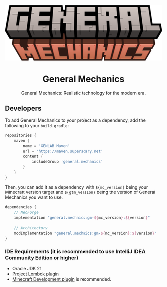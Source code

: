 <p align="center"><img src="https://raw.githubusercontent.com/SuperScary/General-Mechanics/refs/heads/master/src/main/resources/logo.png" alt="Logo"></p>

<h1 align="center">General Mechanics</h1>
<p align="center">General Mechanics: Realistic technology for the modern era.</p>

## Developers
To add General Mechanics to your project as a dependency, add the following to your `build.gradle`:
```groovy
repositories {
    maven {
        name = 'GENLAB Maven'
        url = 'https://maven.superscary.net'
        content {
            includeGroup 'general.mechanics'
        }
    }
}
```
Then, you can add it as a dependency, with `${mc_version}` being your Minecraft version target and `${gtm_version}` being the version of General Mechanics you want to use.
```groovy
dependencies {
	// NeoForge
	implementation "general.mechnics:gm-${mc_version}:${version}"

	// Architectury
	modImplementation "general.mechnics:gm-${mc_version}:${version}"
}
```

### IDE Requirements (it is recommended to use IntelliJ IDEA Community Edition or higher)
- Oracle JDK 21
- [Project Lombok plugin](https://plugins.jetbrains.com/plugin/6317-lombok)
- [Minecraft Development plugin](https://plugins.jetbrains.com/plugin/8327-minecraft-development) is recommended.